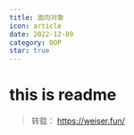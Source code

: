 ```yaml
---
title: 面向对象
icon: article
date: 2022-12-09
category: OOP
star: true
---
```

# this is readme
> 转载： https://weiser.fun/